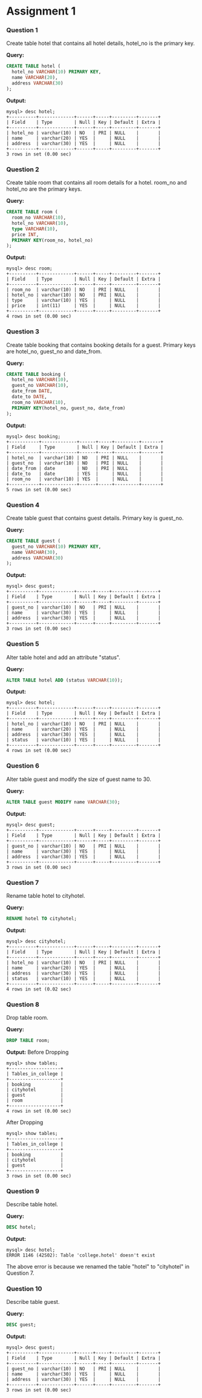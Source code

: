 # Assignment 1
### Question 1
Create table hotel that contains all hotel details, hotel_no is the primary key.

**Query:**
```sql
CREATE TABLE hotel (
  hotel_no VARCHAR(10) PRIMARY KEY,
  name VARCHAR(20),
  address VARCHAR(30)
);
```
**Output:**
```
mysql> desc hotel;
+----------+-------------+------+-----+---------+-------+
| Field    | Type        | Null | Key | Default | Extra |
+----------+-------------+------+-----+---------+-------+
| hotel_no | varchar(10) | NO   | PRI | NULL    |       |
| name     | varchar(20) | YES  |     | NULL    |       |
| address  | varchar(30) | YES  |     | NULL    |       |
+----------+-------------+------+-----+---------+-------+
3 rows in set (0.00 sec)
```

### Question 2
Create table room that contains all room details for a hotel. room_no and hotel_no are the primary keys.

**Query:**
```sql
CREATE TABLE room (
  room_no VARCHAR(10),
  hotel_no VARCHAR(10),
  type VARCHAR(10),
  price INT,
  PRIMARY KEY(room_no, hotel_no)
);
```
**Output:**
```
mysql> desc room;
+----------+-------------+------+-----+---------+-------+
| Field    | Type        | Null | Key | Default | Extra |
+----------+-------------+------+-----+---------+-------+
| room_no  | varchar(10) | NO   | PRI | NULL    |       |
| hotel_no | varchar(10) | NO   | PRI | NULL    |       |
| type     | varchar(10) | YES  |     | NULL    |       |
| price    | int(11)     | YES  |     | NULL    |       |
+----------+-------------+------+-----+---------+-------+
4 rows in set (0.00 sec)
```

### Question 3
Create table booking that contains booking details for a guest. Primary keys are hotel_no, guest_no and date_from.

**Query:**
```sql
CREATE TABLE booking (
  hotel_no VARCHAR(10),
  guest_no VARCHAR(10),
  date_from DATE,
  date_to DATE,
  room_no VARCHAR(10),
  PRIMARY KEY(hotel_no, guest_no, date_from)
);
```
**Output:**
```
mysql> desc booking;
+-----------+-------------+------+-----+---------+-------+
| Field     | Type        | Null | Key | Default | Extra |
+-----------+-------------+------+-----+---------+-------+
| hotel_no  | varchar(10) | NO   | PRI | NULL    |       |
| guest_no  | varchar(10) | NO   | PRI | NULL    |       |
| date_from | date        | NO   | PRI | NULL    |       |
| date_to   | date        | YES  |     | NULL    |       |
| room_no   | varchar(10) | YES  |     | NULL    |       |
+-----------+-------------+------+-----+---------+-------+
5 rows in set (0.00 sec)
```

### Question 4
Create table guest that contains guest details. Primary key is guest_no.

**Query:**
```sql
CREATE TABLE guest (
  guest_no VARCHAR(10) PRIMARY KEY,
  name VARCHAR(30),
  address VARCHAR(30)
);
```
**Output:**
```
mysql> desc guest;
+----------+-------------+------+-----+---------+-------+
| Field    | Type        | Null | Key | Default | Extra |
+----------+-------------+------+-----+---------+-------+
| guest_no | varchar(10) | NO   | PRI | NULL    |       |
| name     | varchar(30) | YES  |     | NULL    |       |
| address  | varchar(30) | YES  |     | NULL    |       |
+----------+-------------+------+-----+---------+-------+
3 rows in set (0.00 sec)
```

### Question 5
Alter table hotel and add an attribute "status".

**Query:**
```sql
ALTER TABLE hotel ADD (status VARCHAR(10));
```
**Output:**
```
mysql> desc hotel;
+----------+-------------+------+-----+---------+-------+
| Field    | Type        | Null | Key | Default | Extra |
+----------+-------------+------+-----+---------+-------+
| hotel_no | varchar(10) | NO   | PRI | NULL    |       |
| name     | varchar(20) | YES  |     | NULL    |       |
| address  | varchar(30) | YES  |     | NULL    |       |
| status   | varchar(10) | YES  |     | NULL    |       |
+----------+-------------+------+-----+---------+-------+
4 rows in set (0.00 sec)
```

### Question 6
Alter table guest and modify the size of guest name to 30.

**Query:**
```sql
ALTER TABLE guest MODIFY name VARCHAR(30);
```
**Output:**
```
mysql> desc guest;
+----------+-------------+------+-----+---------+-------+
| Field    | Type        | Null | Key | Default | Extra |
+----------+-------------+------+-----+---------+-------+
| guest_no | varchar(10) | NO   | PRI | NULL    |       |
| name     | varchar(30) | YES  |     | NULL    |       |
| address  | varchar(30) | YES  |     | NULL    |       |
+----------+-------------+------+-----+---------+-------+
3 rows in set (0.00 sec)
```

### Question 7
Rename table hotel to cityhotel.

**Query:**
```sql
RENAME hotel TO cityhotel;
```
**Output:**
```
mysql> desc cityhotel;
+----------+-------------+------+-----+---------+-------+
| Field    | Type        | Null | Key | Default | Extra |
+----------+-------------+------+-----+---------+-------+
| hotel_no | varchar(10) | NO   | PRI | NULL    |       |
| name     | varchar(20) | YES  |     | NULL    |       |
| address  | varchar(30) | YES  |     | NULL    |       |
| status   | varchar(10) | YES  |     | NULL    |       |
+----------+-------------+------+-----+---------+-------+
4 rows in set (0.02 sec)
```

### Question 8
Drop table room.

**Query:**
```sql
DROP TABLE room;
```
**Output:**
Before Dropping
```
mysql> show tables;
+-------------------+
| Tables_in_college |
+-------------------+
| booking           |
| cityhotel         |
| guest             |
| room              |
+-------------------+
4 rows in set (0.00 sec)
```
After Dropping
```
mysql> show tables;
+-------------------+
| Tables_in_college |
+-------------------+
| booking           |
| cityhotel         |
| guest             |
+-------------------+
3 rows in set (0.00 sec)
```

### Question 9
Describe table hotel.

**Query:**
```sql
DESC hotel;
```
**Output:**
```
mysql> desc hotel;
ERROR 1146 (42S02): Table 'college.hotel' doesn't exist
```
The above error is because we renamed the table "hotel" to "cityhotel" in Question 7.

### Question 10
Describe table guest.

**Query:**
```sql
DESC guest;
```
**Output:**
```
mysql> desc guest;
+----------+-------------+------+-----+---------+-------+
| Field    | Type        | Null | Key | Default | Extra |
+----------+-------------+------+-----+---------+-------+
| guest_no | varchar(10) | NO   | PRI | NULL    |       |
| name     | varchar(30) | YES  |     | NULL    |       |
| address  | varchar(30) | YES  |     | NULL    |       |
+----------+-------------+------+-----+---------+-------+
3 rows in set (0.00 sec)
```